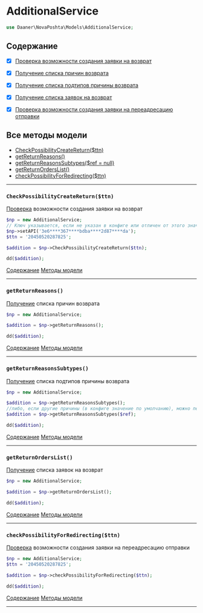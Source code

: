 # AdditionalService

```php
use Daaner\NovaPoshta\Models\AdditionalService;
```

## Содержание
- [x] [Проверка возможности создания заявки на возврат](AdditionalService.md#CheckPossibilityCreateReturn)
- [x] [Получение списка причин возврата](AdditionalService.md#getReturnReasons)
- [x] [Получение списка подтипов причины возврата](AdditionalService.md#getReturnReasonsSubtypes)
- [x] [Получение списка заявок на возврат](AdditionalService.md#getReturnOrdersList)
- [x] [Проверка возможности создания заявки на переадресацию отправки](AdditionalService.md#checkPossibilityForRedirecting)


## Все методы модели
- [CheckPossibilityCreateReturn($ttn)](#CheckPossibilityCreateReturn)
- [getReturnReasons()](#getReturnReasons)
- [getReturnReasonsSubtypes($ref = null)](#getReturnReasonsSubtypes)
- [getReturnOrdersList()](#getReturnOrdersList)
- [checkPossibilityForRedirecting($ttn)](#checkPossibilityForRedirecting)

---


### `CheckPossibilityCreateReturn($ttn)`
[Проверка](https://developers.novaposhta.ua/view/model/a7682c1a-8512-11ec-8ced-005056b2dbe1/method/a778f519-8512-11ec-8ced-005056b2dbe1) возможности создания заявки на возврат


```php
$np = new AdditionalService;
// Ключ указывается, если не указан в конфиге или отличен от этого значения
$np->setAPI('3e6****367****bdba****2d87****da');
$ttn = '20450520287825';

$addition = $np->CheckPossibilityCreateReturn($ttn);

dd($addition);
```
[Содержание](#Содержание) [Методы модели](#Все-методы-модели)
***


### `getReturnReasons()`
[Получение](https://developers.novaposhta.ua/view/model/a7682c1a-8512-11ec-8ced-005056b2dbe1/method/a778f519-8512-11ec-8ced-005056b2dbe1) списка причин возврата


```php
$np = new AdditionalService;

$addition = $np->getReturnReasons();

dd($addition);
```
[Содержание](#Содержание) [Методы модели](#Все-методы-модели)
***


### `getReturnReasonsSubtypes()`
[Получение](https://developers.novaposhta.ua/view/model/a7682c1a-8512-11ec-8ced-005056b2dbe1/method/a7cb69ee-8512-11ec-8ced-005056b2dbe1) списка подтипов причины возврата


```php
$np = new AdditionalService;

$addition = $np->getReturnReasonsSubtypes();
//либо, если другие причины (в конфиге значение по умолчанию), можно передать Ref
$addition = $np->getReturnReasonsSubtypes($ref);

dd($addition);
```
[Содержание](#Содержание) [Методы модели](#Все-методы-модели)
***


### `getReturnOrdersList()`
[Получение](https://developers.novaposhta.ua/view/model/a7682c1a-8512-11ec-8ced-005056b2dbe1/method/a82d087c-8512-11ec-8ced-005056b2dbe1) списка заявок на возврат


```php
$np = new AdditionalService;

$addition = $np->getReturnOrdersList();

dd($addition);
```
[Содержание](#Содержание) [Методы модели](#Все-методы-модели)
***


### `checkPossibilityForRedirecting($ttn)`
[Проверка](https://developers.novaposhta.ua/view/model/a7682c1a-8512-11ec-8ced-005056b2dbe1/method/a8d29fc2-8512-11ec-8ced-005056b2dbe1) возможности создания заявки на переадресацию отправки

```php
$np = new AdditionalService;
$ttn = '20450520287825';

$addition = $np->checkPossibilityForRedirecting($ttn);

dd($addition);
```
[Содержание](#Содержание) [Методы модели](#Все-методы-модели)
***
